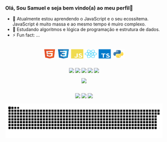### Olá, Sou Samuel e seja bem vindo(a) ao meu perfil👋

- 🔭 Atualmente estou aprendendo o JavaScript e o seu ecossitema. JavaScript é muito massa e ao mesmo tempo é muiro complexo.
- 🌱 Estudando algoritmos e lógica de programação e estrutura de dados.
- ⚡ Fun fact: ...

<div align="center">
  
  <div style="display: inline_block"><br>
  <img align="center" alt="Rafa-HTML" height="30" width="40" src="https://raw.githubusercontent.com/devicons/devicon/master/icons/html5/html5-original.svg">
  <img align="center" alt="Rafa-CSS" height="30" width="40" src="https://raw.githubusercontent.com/devicons/devicon/master/icons/css3/css3-original.svg">
  <img align="center" alt="Rafa-Js" height="30" width="40" src="https://raw.githubusercontent.com/devicons/devicon/master/icons/javascript/javascript-plain.svg">
  <img align="center" alt="Rafa-React" height="30" width="40" src="https://raw.githubusercontent.com/devicons/devicon/master/icons/react/react-original.svg">
  <img align="center" alt="Rafa-Ts" height="30" width="40" src="https://raw.githubusercontent.com/devicons/devicon/master/icons/typescript/typescript-plain.svg">
  <img align="center" alt="Rafa-Python" height="30" width="40" src="https://raw.githubusercontent.com/devicons/devicon/master/icons/python/python-original.svg"
  </div></br>

  ##
  
   ![](http://github-profile-summary-cards.vercel.app/api/cards/profile-details?username=samuel-franco&theme=2077)
   ![](http://github-profile-summary-cards.vercel.app/api/cards/stats?username=samuel-franco&theme=2077)
   ![](http://github-profile-summary-cards.vercel.app/api/cards/productive-time?username=samuel-franco&theme=2077&utcOffset=8)
   ![](http://github-profile-summary-cards.vercel.app/api/cards/repos-per-language?username=samuel-franco&theme=2077)
   ![](http://github-profile-summary-cards.vercel.app/api/cards/most-commit-language?username=samuel-franco&theme=2077) 
  </div>

  <div align="center">
    <a href="https://github.com/samuel-franco">
    <img height="168em" src="https://github-readme-stats.vercel.app/api/top-langs/?username=samuel-franco&layout=compact&langs_count=7&theme=dracula"/>
  </div>

##

<div align="center">
  <a href="https://www.instagram.com/samuel.fisica/" target="_blank"><img src="https://img.shields.io/badge/-Instagram-%23E4405F?style=for-the-badge&logo=instagram&logoColor=white" target="_blank"></a>
  <a href="https://www.linkedin.com/in/samuelfrancodevweb/" target="_blank"><img src="https://img.shields.io/badge/-LinkedIn-%230077B5?style=for-the-badge&logo=linkedin&logoColor=white" target="_blank"></a>
   <a href ="https://www.facebook.com/franco.sfs.1"><img src="https://img.shields.io/badge/Facebook-1877F2?style=for-the-badge&logo=facebook&logoColor=white"></a>
  
  ![Snake animation](https://github.com/samuel-franco/samuel-franco/blob/output/github-contribution-grid-snake.svg)
  </div>
